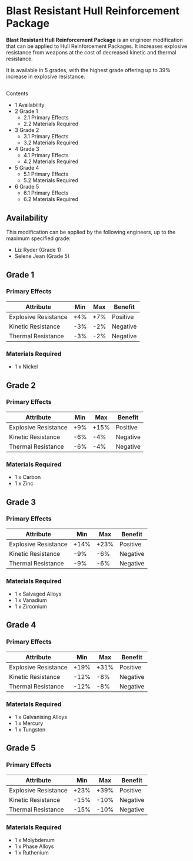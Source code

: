 # Blast Resistant Hull Reinforcement Package
**Blast Resistant Hull Reinforcement Package** is an engineer modification that can be applied to Hull Reinforcement Packages. It increases explosive resistance from weapons at the cost of decreased kinetic and thermal resistance.

It is available in 5 grades, with the highest grade offering up to 39% increase in explosive resistance.

## 

Contents

- 1 Availability
- 2 Grade 1
    - 2.1 Primary Effects
    - 2.2 Materials Required
- 3 Grade 2
    - 3.1 Primary Effects
    - 3.2 Materials Required
- 4 Grade 3
    - 4.1 Primary Effects
    - 4.2 Materials Required
- 5 Grade 4
    - 5.1 Primary Effects
    - 5.2 Materials Required
- 6 Grade 5
    - 6.1 Primary Effects
    - 6.2 Materials Required

## Availability

This modification can be applied by the following engineers, up to the maximum specified grade:

- Liz Ryder (Grade 1)
- Selene Jean (Grade 5)

## Grade 1

### Primary Effects

| Attribute | Min | Max | Benefit |
| --- | --- | --- | --- |
| Explosive Resistance | +4% | +7% | Positive |
| Kinetic Resistance | -3% | -2% | Negative |
| Thermal Resistance | -3% | -2% | Negative |

### Materials Required

- 1 x Nickel

## Grade 2

### Primary Effects

| Attribute | Min | Max | Benefit |
| --- | --- | --- | --- |
| Explosive Resistance | +9% | +15% | Positive |
| Kinetic Resistance | -6% | -4% | Negative |
| Thermal Resistance | -6% | -4% | Negative |

### Materials Required

- 1 x Carbon
- 1 x Zinc

## Grade 3

### Primary Effects

| Attribute | Min | Max | Benefit |
| --- | --- | --- | --- |
| Explosive Resistance | +14% | +23% | Positive |
| Kinetic Resistance | -9% | -6% | Negative |
| Thermal Resistance | -9% | -6% | Negative |

### Materials Required

- 1 x Salvaged Alloys
- 1 x Vanadium
- 1 x Zirconium

## Grade 4

### Primary Effects

| Attribute | Min | Max | Benefit |
| --- | --- | --- | --- |
| Explosive Resistance | +19% | +31% | Positive |
| Kinetic Resistance | -12% | -8% | Negative |
| Thermal Resistance | -12% | -8% | Negative |

### Materials Required

- 1 x Galvanising Alloys
- 1 x Mercury
- 1 x Tungsten

## Grade 5

### Primary Effects

| Attribute | Min | Max | Benefit |
| --- | --- | --- | --- |
| Explosive Resistance | +23% | +39% | Positive |
| Kinetic Resistance | -15% | -10% | Negative |
| Thermal Resistance | -15% | -10% | Negative |

### Materials Required

- 1 x Molybdenum
- 1 x Phase Alloys
- 1 x Ruthenium